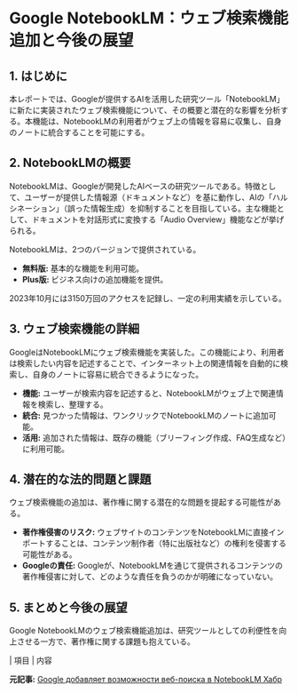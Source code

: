 # Google NotebookLM：ウェブ検索機能追加と今後の展望

## 1. はじめに

本レポートでは、Googleが提供するAIを活用した研究ツール「NotebookLM」に新たに実装されたウェブ検索機能について、その概要と潜在的な影響を分析する。本機能は、NotebookLMの利用者がウェブ上の情報を容易に収集し、自身のノートに統合することを可能にする。

## 2. NotebookLMの概要

NotebookLMは、Googleが開発したAIベースの研究ツールである。特徴として、ユーザーが提供した情報源（ドキュメントなど）を基に動作し、AIの「ハルシネーション」（誤った情報生成）を抑制することを目指している。主な機能として、ドキュメントを対話形式に変換する「Audio Overview」機能などが挙げられる。

NotebookLMは、2つのバージョンで提供されている。

* **無料版:** 基本的な機能を利用可能。
* **Plus版:** ビジネス向けの追加機能を提供。

2023年10月には3150万回のアクセスを記録し、一定の利用実績を示している。

## 3. ウェブ検索機能の詳細

GoogleはNotebookLMにウェブ検索機能を実装した。この機能により、利用者は検索したい内容を記述することで、インターネット上の関連情報を自動的に検索し、自身のノートに容易に統合できるようになった。

* **機能:** ユーザーが検索内容を記述すると、NotebookLMがウェブ上で関連情報を検索し、整理する。
* **統合:** 見つかった情報は、ワンクリックでNotebookLMのノートに追加可能。
* **活用:** 追加された情報は、既存の機能（ブリーフィング作成、FAQ生成など）に利用可能。

## 4. 潜在的な法的問題と課題

ウェブ検索機能の追加は、著作権に関する潜在的な問題を提起する可能性がある。

* **著作権侵害のリスク:** ウェブサイトのコンテンツをNotebookLMに直接インポートすることは、コンテンツ制作者（特に出版社など）の権利を侵害する可能性がある。
* **Googleの責任:** Googleが、NotebookLMを通じて提供されるコンテンツの著作権侵害に対して、どのような責任を負うのかが明確になっていない。

## 5. まとめと今後の展望

Google NotebookLMのウェブ検索機能追加は、研究ツールとしての利便性を向上させる一方で、著作権に関する課題も抱えている。

| 項目 | 内容 

**元記事:** [Google добавляет возможности веб-поиска в NotebookLM Хабр](https://habr.com/ru/companies/bothub/news/898050/)